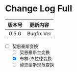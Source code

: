 # Change Log Full

| 版本号 | 更新内容
|:-----:|--------
| 0.5.0 | Bugfix Ver





- [ ] 契恩豪斯变换
  - [ ] 契恩豪斯主变换
  - [x] 布林-杰拉德变换
  - [ ] 契恩豪斯规范变换